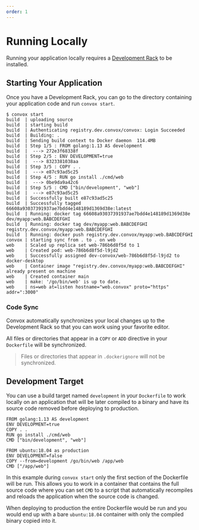 ```yaml
---
order: 1
---
```


# Running Locally

Running your application locally requires a [Development Rack](../instalation/development-rack) to be installed.

## Starting Your Application

Once you have a Development Rack, you can go to the directory containing your application code and run `convox start`.

    $ convox start
    build  | uploading source
    build  | starting build
    build  | Authenticating registry.dev.convox/convox: Login Succeeded
    build  | Building: .
    build  | Sending build context to Docker daemon  114.4MB
    build  | Step 1/5 : FROM golang:1.13 AS development
    build  |  ---> 272e3f68338f
    build  | Step 2/5 : ENV DEVELOPMENT=true
    build  |  ---> 8323381038aa
    build  | Step 3/5 : COPY . .
    build  |  ---> e87c93ad5c25
    build  | Step 4/5 : RUN go install ./cmd/web
    build  |  ---> 0be9da9a42c6
    build  | Step 5/5 : CMD ["bin/development", "web"]
    build  |  ---> e87c93ad5c25
    build  | Successfully built e87c93ad5c25
    build  | Successfully tagged 66608a93037391937ae7bdd4e148189d1369d38e:latest
    build  | Running: docker tag 66608a93037391937ae7bdd4e148189d1369d38e dev/myapp:web.BABCDEFGHI
    build  | Running: docker tag dev/myapp:web.BABCDEFGHI registry.dev.convox/myapp:web.BABCDEFGHI
    build  | Running: docker push registry.dev.convox/myapp:web.BABCDEFGHI
    convox | starting sync from . to . on web
    web    | Scaled up replica set web-786b6d8f5d to 1
    web    | Created pod: web-786b6d8f5d-l9jd2
    web    | Successfully assigned dev-convox/web-786b6d8f5d-l9jd2 to docker-desktop
    web    | Container image "registry.dev.convox/myapp:web.BABCDEFGHI" already present on machine
    web    | Created container main
    web    | make: '/go/bin/web' is up to date.
    web    | ns=web at=listen hostname="web.convox" proto="https" addr=":3000"

### Code Sync

Convox automatically synchronizes your local changes up to the Development Rack so that you can work
using your favorite editor.

All files or directories that appear in a `COPY` or `ADD` directive in your `Dockerfile` will be
synchronized.

> Files or directories that appear in `.dockerignore` will not be synchronized.

## Development Target

You can use a build target named `development` in your `Dockerfile` to work locally on an application that will be
later compiled to a binary and have its source code removed before deploying to production.

    FROM golang:1.13 AS development
    ENV DEVELOPMENT=true
    COPY . .
    RUN go install ./cmd/web
    CMD ["bin/development", "web"]

    FROM ubuntu:18.04 as production
    ENV DEVELOPMENT=false
    COPY --from=development /go/bin/web /app/web
    CMD ["/app/web"]

In this example during `convox start` only the first section of the Dockerfile will be run. This allows you to
work in a container that contains the full source code where you can set `CMD` to a script that automatically
recompiles and reloads the application when the source code is changed.

When deploying to production the entire Dockerfile would be run and you would end up with a bare `ubuntu:18.04` container
with only the compiled binary copied into it.
